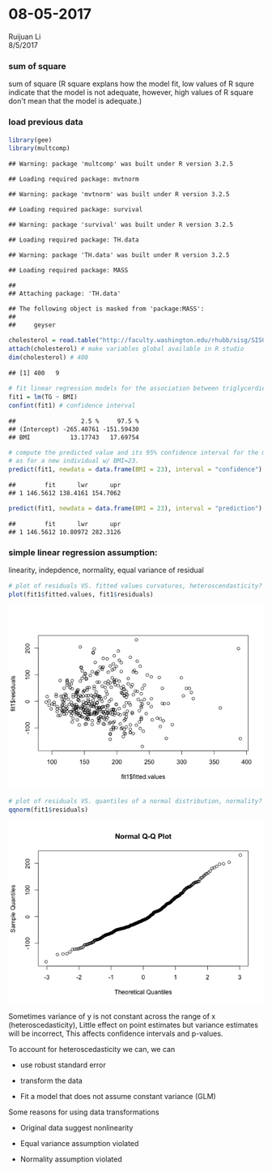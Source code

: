 # 08-05-2017
Ruijuan Li  
8/5/2017  

### sum of square 

sum of square (R square explans how the model fit, low values of R squre indicate that the model is not adequate, however, high values of R square don't mean that the model is adequate.)

### load previous data 

```r
library(gee)
library(multcomp)
```

```
## Warning: package 'multcomp' was built under R version 3.2.5
```

```
## Loading required package: mvtnorm
```

```
## Warning: package 'mvtnorm' was built under R version 3.2.5
```

```
## Loading required package: survival
```

```
## Warning: package 'survival' was built under R version 3.2.5
```

```
## Loading required package: TH.data
```

```
## Warning: package 'TH.data' was built under R version 3.2.5
```

```
## Loading required package: MASS
```

```
## 
## Attaching package: 'TH.data'
```

```
## The following object is masked from 'package:MASS':
## 
##     geyser
```

```r
cholesterol = read.table("http://faculty.washington.edu/rhubb/sisg/SISG-Data-cholesterol.txt", header=T)
attach(cholesterol) # make variables global available in R studio 
dim(cholesterol) # 400 
```

```
## [1] 400   9
```

```r
# fit linear regression models for the association between triglycerdies and BMI
fit1 = lm(TG ~ BMI)
confint(fit1) # confidence interval 
```

```
##                  2.5 %     97.5 %
## (Intercept) -265.40761 -151.59430
## BMI           13.17743   17.69754
```

```r
# compute the predicted value and its 95% confidence interval for the mean value of TG at BMI=23 as well
# as for a new individual w/ BMI=23. 
predict(fit1, newdata = data.frame(BMI = 23), interval = "confidence") # predicted value and its 95% confidence interval for the mean value of TG at BMI=23
```

```
##        fit      lwr      upr
## 1 146.5612 138.4161 154.7062
```

```r
predict(fit1, newdata = data.frame(BMI = 23), interval = "prediction") # predicted value and its 95% confidence interval for a new individual w/ BMI=23
```

```
##        fit      lwr      upr
## 1 146.5612 10.80972 282.3126
```

### simple linear regression assumption:
linearity, indepdence, normality, equal variance of residual 

```r
# plot of residuals VS. fitted values curvatures, heteroscendasticity? 
plot(fit1$fitted.values, fit1$residuals)
```

![](08-05-2017_files/figure-html/unnamed-chunk-2-1.png)<!-- -->

```r
# plot of residuals VS. quantiles of a normal distribution, normality? 
qqnorm(fit1$residuals)
```

![](08-05-2017_files/figure-html/unnamed-chunk-2-2.png)<!-- -->

Sometimes variance of y is not constant across the range of x (heteroscedasticity), Little effect on point estimates but variance estimates will be incorrect, This affects confidence intervals and p-values. 

To account for heteroscedasticity we can, we can
      
* use robust standard error
      
* transform the data
      
* Fit a model that does not assume constant variance (GLM)
      
Some reasons for using data transformations
      
* Original data suggest nonlinearity
      
* Equal variance assumption violated
      
* Normality assumption violated
      
  






